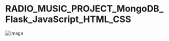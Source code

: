# RADIO_MUSIC_PROJECT_MongoDB_Flask_JavaScript_HTML_CSS
![image](https://user-images.githubusercontent.com/99195367/204106276-c3069f61-4473-4f4f-8888-49ff63b6b128.png)
